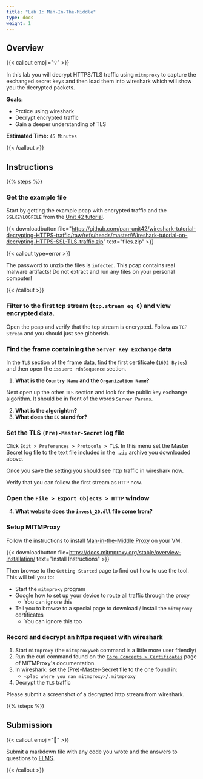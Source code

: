 ```yaml
---
title: "Lab 1: Man-In-The-Middle"
type: docs
weight: 1
---
```


## Overview

{{< callout emoji="💡" >}}

In this lab you will decrypt HTTPS/TLS traffic using `mitmproxy` to capture the
exchanged secret keys and then load them into wireshark which will show you the
decrypted packets.

**Goals:**

- Prctice using wireshark
- Decrypt encrypted traffic
- Gain a deeper understanding of TLS

**Estimated Time:** `45 Minutes`

{{< /callout >}}

## Instructions

{{% steps %}}

### Get the example file

Start by getting the example pcap with encrypted traffic and the `SSLKEYLOGFILE`
from the
[Unit 42 tutorial](https://unit42.paloaltonetworks.com/wireshark-tutorial-decrypting-https-traffic/).

{{< downloadbutton
file="https://github.com/pan-unit42/wireshark-tutorial-decrypting-HTTPS-traffic/raw/refs/heads/master/Wireshark-tutorial-on-decrypting-HTTPS-SSL-TLS-traffic.zip"
text="files.zip" >}}

{{< callout type=error >}}

The password to unzip the files is `infected`. This pcap contains real malware
artifacts! Do not extract and run any files on your personal computer!

{{< /callout >}}

### Filter to the first tcp stream (`tcp.stream eq 0`) and view encrypted data.

Open the pcap and verify that the tcp stream is encrypted. Follow as
`TCP Stream` and you should just see gibberish.

### Find the frame containing the `Server Key Exchange` data

In the `TLS` section of the frame data, find the first certificate
(`1692 Bytes`) and then open the `issuer: rdnSequence` section.

1. **What is the `Country Name` and the `Organization Name`?**

Next open up the other `TLS` section and look for the public key exchange
algorithm. It should be in front of the words `Server Params`.

2. **What is the algorightm?**
3. **What does the `EC` stand for?**

### Set the TLS `(Pre)-Master-Secret` log file

Click `Edit > Preferences > Protocols > TLS`. In this menu set the Master Secret
log file to the text file included in the `.zip` archive you downloaded above.

Once you save the setting you should see http traffic in wireshark now.

Verify that you can follow the first stream as `HTTP` now.

### Open the `File > Export Objects > HTTP` window

4. **What website does the `invest_20.dll` file come from?**

### Setup MITMProxy

Follow the instructions to install
[Man-in-the-Middle Proxy](https://mitmproxy.org/) on your VM.

{{< downloadbutton file=https://docs.mitmproxy.org/stable/overview-installation/
text="Install Instructions" >}}

Then browse to the `Getting Started` page to find out how to use the tool. This
will tell you to:

- Start the `mitmproxy` program
- Google how to set up your device to route all traffic through the proxy
  - You can ignore this
- Tell you to browse to a special page to download / install the `mitmproxy`
  certificates
  - You can ignore this too

### Record and decrypt an https request with wireshark

1. Start `mitmproxy` (the `mitmproxyweb` command is a little more user friendly)
1. Run the curl command found on the
   [`Core Concepts > Certificates`](https://docs.mitmproxy.org/stable/concepts-certificates/)
   page of MITMProxy's documentation.
1. In wireshark: set the (Pre)-Master-Secret file to the one found in:
   - `<plac where you ran mitmproxy>/.mitmproxy`
1. Decrypt the `TLS` traffic

Please submit a screenshot of a decrypted http stream from wireshark.

{{% /steps %}}

## Submission

{{< callout emoji="📝" >}}

Submit a markdown file with any code you wrote and the answers to questions to
[ELMS](https://umd.instructure.com/courses/1374508/assignments).

{{< /callout >}}

